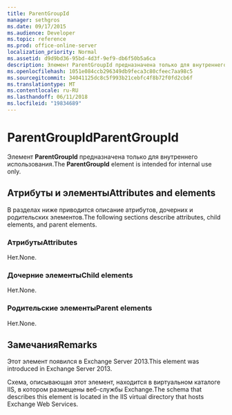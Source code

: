 ```yaml
---
title: ParentGroupId
manager: sethgros
ms.date: 09/17/2015
ms.audience: Developer
ms.topic: reference
ms.prod: office-online-server
localization_priority: Normal
ms.assetid: d9d9bd36-95bd-4d3f-9ef9-db6f50b5a6ca
description: Элемент ParentGroupId предназначена только для внутреннего использования.
ms.openlocfilehash: 1051e084ccb296349db9feca3c80cfeec7aa98c5
ms.sourcegitcommit: 34041125dc8c5f993b21cebfc4f8b72f0fd2cb6f
ms.translationtype: MT
ms.contentlocale: ru-RU
ms.lasthandoff: 06/11/2018
ms.locfileid: "19834689"
---
```

# <a name="parentgroupid"></a><span data-ttu-id="72496-103">ParentGroupId</span><span class="sxs-lookup"><span data-stu-id="72496-103">ParentGroupId</span></span>

<span data-ttu-id="72496-104">Элемент **ParentGroupId** предназначена только для внутреннего использования.</span><span class="sxs-lookup"><span data-stu-id="72496-104">The **ParentGroupId** element is intended for internal use only.</span></span> 

## <a name="attributes-and-elements"></a><span data-ttu-id="72496-105">Атрибуты и элементы</span><span class="sxs-lookup"><span data-stu-id="72496-105">Attributes and elements</span></span>

<span data-ttu-id="72496-106">В разделах ниже приводится описание атрибутов, дочерних и родительских элементов.</span><span class="sxs-lookup"><span data-stu-id="72496-106">The following sections describe attributes, child elements, and parent elements.</span></span>
  
### <a name="attributes"></a><span data-ttu-id="72496-107">Атрибуты</span><span class="sxs-lookup"><span data-stu-id="72496-107">Attributes</span></span>

<span data-ttu-id="72496-108">Нет.</span><span class="sxs-lookup"><span data-stu-id="72496-108">None.</span></span>
  
### <a name="child-elements"></a><span data-ttu-id="72496-109">Дочерние элементы</span><span class="sxs-lookup"><span data-stu-id="72496-109">Child elements</span></span>

<span data-ttu-id="72496-110">Нет.</span><span class="sxs-lookup"><span data-stu-id="72496-110">None.</span></span>
  
### <a name="parent-elements"></a><span data-ttu-id="72496-111">Родительские элементы</span><span class="sxs-lookup"><span data-stu-id="72496-111">Parent elements</span></span>

<span data-ttu-id="72496-112">Нет.</span><span class="sxs-lookup"><span data-stu-id="72496-112">None.</span></span>
  
## <a name="remarks"></a><span data-ttu-id="72496-113">Замечания</span><span class="sxs-lookup"><span data-stu-id="72496-113">Remarks</span></span>

<span data-ttu-id="72496-114">Этот элемент появился в Exchange Server 2013.</span><span class="sxs-lookup"><span data-stu-id="72496-114">This element was introduced in Exchange Server 2013.</span></span>
  
<span data-ttu-id="72496-115">Схема, описывающая этот элемент, находится в виртуальном каталоге IIS, в котором размещены веб-службы Exchange.</span><span class="sxs-lookup"><span data-stu-id="72496-115">The schema that describes this element is located in the IIS virtual directory that hosts Exchange Web Services.</span></span>
  

